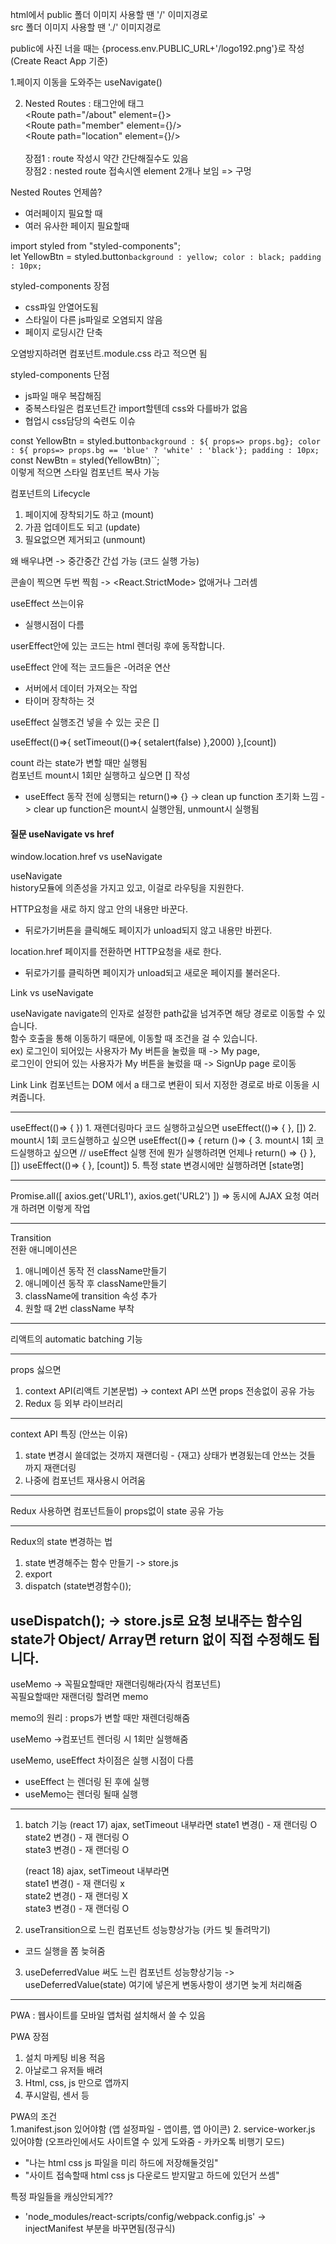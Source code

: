 html에서 public 폴더 이미지 사용할 땐 '/' 이미지경로 </br>
src 폴더 이미지 사용할 땐 './' 이미지경로

public에 사진 너을 때는 {process.env.PUBLIC_URL+'/logo192.png'}로 작성 (Create React App 기준)

1.페이지 이동을 도와주는 useNavigate()

2. Nested Routes : 태그안에 태그 </br>
   <Route path="/about" element={<About/>}></br>
   <Route path="member" element={<About/>}/></br>
   <Route path="location" element={<About/>}/></br>
   </Route>
   </br> 장점1 : route 작성시 약간 간단해질수도 있음
   </br> 장점2 : nested route 접속시엔 element 2개나 보임
   <Outlet> => 구멍

Nested Routes 언제씀?

- 여러페이지 필요할 때
- 여러 유사한 페이지 필요할때

import styled from "styled-components";<br/>
let YellowBtn = styled.button`
background : yellow; color : black; padding : 10px;
`

styled-components 장점

- css파일 안열어도됨
- 스타일이 다른 js파일로 오염되지 않음 
- 페이지 로딩시간 단축

오염방지하려면 컴포넌트.module.css 라고 적으면 됨

styled-components 단점

- js파일 매우 복잡해짐
- 중복스타일은 컴포넌트간 import할텐데 css와 다를바가 없음
- 협업시 css담당의 숙련도 이슈

const YellowBtn = styled.button`
background : ${ props=> props.bg};
color : ${ props=> props.bg == 'blue' ? 'white' : 'black'};
padding : 10px;
`
const NewBtn = styled(YellowBtn)``;<br>
이렇게 적으면 스타일 컴포넌트 복사 가능

컴포넌트의 Lifecycle
1. 페이지에 장착되기도 하고 (mount)
2. 가끔 업데이트도 되고 (update)
3. 필요없으면 제거되고 (unmount)

왜 배우냐면 -> 중간중간 간섭 가능 (코드 실행 가능)

콘솔이 찍으면 두번 찍힘 -> <React.StrictMode> 없애거나 그러셈

useEffect 쓰는이유 
- 실행시점이 다름

userEffect안에 있는 코드는 html 렌더링 후에 동작합니다.

useEffect 안에 적는 코드들은
-어려운 연산
- 서버에서 데이터 가져오는 작업
- 타이머 장착하는 것

useEffect 실행조건 넣을 수 있는 곳은 []

useEffect(()=>{
setTimeout(()=>{
setalert(false)
},2000)
},[count])

count 라는 state가 변할 때만 실행됨  
컴포넌트 mount시 1회만 실행하고 싶으면 [] 작성

* useEffect 동작 전에 싱행되는 return()=> {} -> clean up function 초기화 느낌
-> clear up function은 mount시 실행안됨, unmount시 실행됨 


<h4> 질문  useNavigate vs href</h4>
window.location.href vs useNavigate

useNavigate  
history모듈에 의존성을 가지고 있고, 이걸로 라우팅을 지원한다.

HTTP요청을 새로 하지 않고 안의 내용만 바꾼다.
* 뒤로가기버튼을 클릭해도 페이지가 unload되지 않고 내용만 바뀐다.


location.href
페이지를 전환하면 HTTP요청을 새로 한다.  
* 뒤로가기를 클릭하면 페이지가 unload되고 새로운 페이지를 불러온다.

Link vs useNavigate


useNavigate
navigate의 인자로 설정한 path값을 넘겨주면 해당 경로로 이동할 수 있습니다.  
함수 호출을 통해 이동하기 때문에, 이동할 때 조건을 걸 수 있습니다.  
ex) 로그인이 되어있는 사용자가 My 버튼을 눌렀을 때 -> My page,   
로그인이 안되어 있는 사용자가 My 버튼을 눌렀을 때 -> SignUp page 로이동  


Link
Link 컴포넌트는 DOM 에서 a 태그로 변환이 되서 지정한 경로로 바로 이동을 시켜줍니다.



--------------
useEffect(()=> { }) 1. 재렌더링마다 코드 실행하고싶으면
useEffect(()=> { }, []) 2. mount시 1회 코드실행하고 싶으면
useEffect(()=> { 
return ()=> {
3. mount시 1회 코드실행하고 싶으면 // useEffect 실행 전에 뭔가 실행하려면 언제나 return() => {}
}, []) 
useEffect(()=> { }, [count]) 5. 특정 state 변경시에만 실행하려면 [state명]

-------------------------
Promise.all([ axios.get('URL1'), axios.get('URL2') ]) => 동시에 AJAX 요청 여러개 하려면 이렇게 작업

----------
Transition  
전환 애니메이션은  
1. 애니메이션 동작 전 className만들기
2. 애니메이션 동작 후 className만들기
3. className에 transition 속성 추가
4. 원할 때 2번 className 부착
------ 
리액트의 automatic batching 기능

------
props 싫으면
1. context API(리액트 기본문법) -> context API 쓰면 props 전송없이 공유 가능
2. Redux 등 외부 라이브러리 

----
context API 특징 (안쓰는 이유)
1. state 변경시 쓸데없는 것까지 재랜더링 - {재고} 상태가 변경됬는데 안쓰는 것들 까지 재랜더링  
2. 나중에 컴포넌트 재사용시 어려움  

----
Redux 사용하면 컴포넌트들이 props없이 state 공유 가능

-----
 Redux의 state 변경하는 법
1. state 변경해주는 함수 만들기 -> store.js
2. export 
3. dispatch (state변경함수());

useDispatch(); -> store.js로 요청 보내주는 함수임
state가 Object/ Array면 return 없이 직접 수정해도 됩니다.
---------
useMemo -> 꼭필요할때만 재랜더링해라(자식 컴포넌트)    
꼭필요할때만 재랜더링 할려면 memo  

memo의 원리 : props가 변할 때만 재렌더링해줌  

useMemo ->컴포넌트 렌더링 시 1회만 실행해줌

useMemo, useEffect 차이점은 실행 시점이 다름  
- useEffect 는 렌더링 된 후에 실행
- useMemo는 렌더링 될때 실행
---
1. batch 기능
   (react 17) ajax, setTimeout 내부라면
   state1 변경() - 재 랜더링 O  
   state2 변경() - 재 랜더링 O  
   state3 변경() - 재 랜더링 O  

 
   (react 18) ajax, setTimeout 내부라면  
   state1 변경() - 재 랜더링 x   
   state2 변경() - 재 랜더링 X    
   state3 변경() - 재 랜더링 O  
   
2. useTransition으로 느린 컴포넌트 성능향상가능 (카드 빛 돌려막기)
 - 코드 실행을 쫌 늦혀줌

3. useDeferredValue 써도 느린 컴포넌트 성능향상기능  -> useDeferredValue(state) 여기에 넣은게 변동사항이 생기면 늦게 처리해줌

------
PWA : 웹사이트를 모바일 앱처럼 설치해서 쓸 수 있음

PWA 장점   
1. 설치 마케팅 비용 적음  
2. 아날로그 유저들 배려  
3. Html, css, js 만으로 앱까지
4. 푸시알림, 센서 등

PWA의 조건  
1.manifest.json 있어야함  (앱 설정파일 - 앱이름, 앱 아이콘)
2. service-worker.js 있어야함  (오프라인에서도 사이트열 수 있게 도와줌 - 카카오톡 비행기 모드)
- "나는 html css js 파일을 미리 하드에 저장해둘것임"  
- "사이트 접속할때 html css js 다운로드 받지말고 하드에 있던거 쓰셈"  


특정 파일들을 캐싱안되게??
- 'node_modules/react-scripts/config/webpack.config.js' -> injectManifest 부분을 바꾸면됨(정규식)